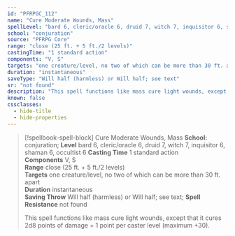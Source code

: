 ```yaml
---
id: "PFRPGC_112"
name: "Cure Moderate Wounds, Mass"
spellLevel: "bard 6, cleric/oracle 6, druid 7, witch 7, inquisitor 6, shaman 6, occultist 6"
school: "conjuration"
source: "PFRPG Core"
range: "close (25 ft. + 5 ft./2 levels)"
castingTime: "1 standard action"
components: "V, S"
targets: "one creature/level, no two of which can be more than 30 ft. apart"
duration: "instantaneous"
saveType: "Will half (harmless) or Will half; see text"
sr: "not found"
description: "This spell functions like mass cure light wounds, except that it cures 2d8 points of damage + 1 point per caster level (maximum +30)."
known: false
cssclasses:
  - hide-title
  - hide-properties
---
```


> [!spellbook-spell-block] Cure Moderate Wounds, Mass
> **School:** conjuration; **Level** bard 6, cleric/oracle 6, druid 7, witch 7, inquisitor 6, shaman 6, occultist 6
> **Casting Time** 1 standard action  
> **Components** V, S  
> **Range** close (25 ft. + 5 ft./2 levels)  
> **Targets** one creature/level, no two of which can be more than 30 ft. apart  
> **Duration** instantaneous  
> **Saving Throw** Will half (harmless) or Will half; see text; **Spell Resistance** not found
> 
> This spell functions like mass cure light wounds, except that it cures 2d8 points of damage + 1 point per caster level (maximum +30).